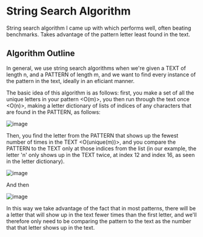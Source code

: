 # String Search Algorithm
String search algorithm I came up with which performs well, often beating benchmarks. Takes advantage of the pattern letter least found in the text.

## Algorithm Outline
In general, we use string search algorithms when we're given a TEXT of length n, and a PATTERN of length m, and we want to find every instance of the pattern in the text, ideally in an eficiant manner.

The basic idea of this algorithm is as follows: first, you make a set of all the unique letters in your pattern <O(m)>, you then run through the text once <O(n)>, making a letter dictionary of lists of indices of any characters that are found in the PATTERN, as follows:

![image](https://github.com/mkblitz/String-Search-Algorithm/assets/47316278/1330a47a-e7db-46dd-94b3-ae89c3d78261)

Then, you find the letter from the PATTERN that shows up the fewest number of times in the TEXT <O(unique(m))>, and  you compare the PATTERN to the TEXT only at those indices from the list (in our example, the letter 'n' only shows up in the TEXT twice, at index 12 and index 16, as seen in the letter dictionary).

![image](https://github.com/mkblitz/String-Search-Algorithm/assets/47316278/76f7088c-14b1-46c2-910c-b63fababdd7b)

And then 

![image](https://github.com/mkblitz/String-Search-Algorithm/assets/47316278/ba68dde3-95dd-49a9-9853-4cacc762856c)

In this way we take advantage of the fact that in most patterns, there will be a letter that will show up in the text fewer times than the first letter, and we'll therefore only need to be comparing the pattern to the text as the number that that letter shows up in the text.
